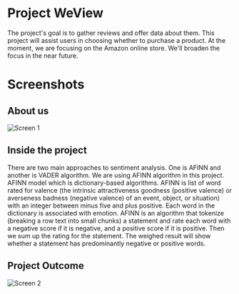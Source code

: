 # Project WeView

The project's goal is to gather reviews and offer data about them. This project will assist users in choosing whether to purchase a product. At the moment, we are focusing on the Amazon online store. We'll broaden the focus in the near future. 




# Screenshots

## About us

![Screen 1](https://raw.githubusercontent.com/npatel5302/weview/master/public/images/aboutus.png)

## Inside the project

There are two main approaches to sentiment analysis. One is AFINN and another is VADER algorithm. We are using AFINN algorithm in this project. AFINN model which is dictionary-based algorithms.
AFINN is list of word rated for valence (the intrinsic attractiveness goodness (positive valence) or averseness badness (negative valence) of an event, object, or situation) with an integer between minus five and plus positive. Each word in the dictionary is associated with emotion.
AFINN is an algorithm that tokenize (breaking a row text into small chunks) a statement and rate each word with a negative score if it is negative, and a positive score if it is positive. Then we sum up the rating for the statement. The weighed result will show whether a statement has predominantly negative or positive words.

## Project Outcome

![Screen 2](https://raw.githubusercontent.com/npatel5302/weview/master/public/images/productOutcome.jpeg)
